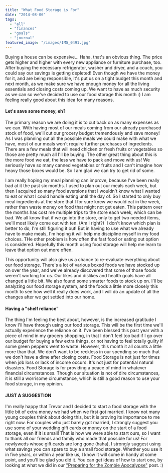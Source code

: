 ```yaml
---
title: "What Food Storage is For"
date: "2014-08-06"
tags:
  - "all"
  - "finances"
  - "goals"
  - "journal"
featured_image: "/images/IMG_0491.jpg"
---
```


Buying a house can be expensive... Haha, that's an obvious thing. The price gets higher and higher with every new appliance or furniture purchase, too. After buying the necessary refrigerator, washer and dryer, and a couch, you could say our savings is getting depleted! Even though we have the money for it, and are being responsible, it's put us on a tight budget this month and next month, as we make sure we have enough money for all the living essentials and closing costs coming up. We want to have as much security as we can so we've decided to use our food storage this month :) I am feeling really good about this idea for many reasons.

#### Let's save some money, eh?

The primary reason we are doing it is to cut back on as many expenses as we can. With having most of our meals coming from our already purchased stock of food, we'll cut our grocery budget tremendously and save money! As I was planning out all the possible meals we could make with what we have, most of our meals won't require further purchases of ingredients. There are a few meals that will need chicken or fresh fruits or vegetables so those are pretty much all I'll be buying. The other great thing about this is the more food we eat, the less we have to pack and move with us! We seriously have so many canned vegetables or fruits and I can't imagine how heavy those boxes would be. So I am glad we can try to get rid of some.

I am really hoping my meal planning can improve, because I've been really bad at it the past six months. I used to plan out our meals each week, but then I acquired so many food aversions that I wouldn't know what I wanted to eat or what I could handle eating until the day of. So I started to only buy meal ingredients at the store that I for sure knew we would eat in the week, rather than waste money on food that might not get eaten. This pattern over the months has cost me multiple trips to the store each week, which can be bad. We all know that if we go into the store, only to get two needed items, we'll most likely come out with ten. (Am I right?)  I don't know which plan is better to do, I'm still figuring it out! But in having to use what we already have to make meals, I'm hoping it will help me discipline myself in my food choices. THe other problem is how often the fast food or eating out option is considered. Hopefully this month using food storage will help me learn to leave that option out more often.

This opportunity will also give us a chance to re-evaluate everything about our food storage. There's a lot of various boxed foods we have stocked up on over the year, and we've already discovered that some of those foods weren't working for us. Our likes and dislikes and health goals have all changed a little bit. We also found some smarter foods to stock up on. I'll be analyzing our food storage system, and the foods a little more closely this month to see how well it really does work, and I will do an update of all the changes after we get settled into our home.

#### Having a "shelf reliance"

The thing I'm feeling the best about, however, is the increased gratitude I know I'll have through using our food storage. This will be the first time we'll actually experience the reliance on it. I've been blessed this past year with a piece of mind in my grocery shopping, in that I don't feel too bad if I go over our budget for buying a few extra things, or not having to feel totally guilty if some green peppers went to waste. However, this month it all counts a little more than that. We don't want to be reckless in our spending so much that we don't have a dime after closing costs. Food Storage is not just for times when job loss or lack of income occurs. It's not just for potential natural disasters. Food Storage is for providing a peace of mind in whatever financial circumstances. Though our situation is not of dire circumstances, it is still a worrisome circumstance, which is still a good reason to use your food storage, in my opinion.

#### JUST A SUGGESTION

I'm really happy that Trevor and I decided to start a food storage with the little bit of extra money we had when we first got married. I know not many young couples think about doing this, but it is proving its importance to me right now. For couples who just barely got married, I strongly suggest you use some of your wedding gift cards or money on the start of a food storage, even if it is small! That is how we were able to start ours, so I want to thank all our friends and family who made that possible for us! For newlyweds whose gift cards are long gone (haha), I strongly suggest using what savings you can spare to buy a small food storage. Whether you use it in five years, or within a year like us, I know it will come in handy at some point, and you'll be glad you did it. You can get ideas of how to start one, by looking at what we did in our ["Preparing for the Zombie Apocalypse"](http://freshlymarried.com/preparing-for-the-zombie-apocalypse/) post. :)
